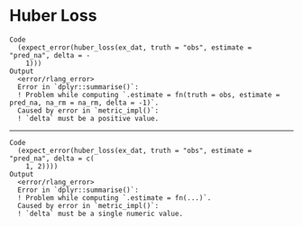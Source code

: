 # Huber Loss

    Code
      (expect_error(huber_loss(ex_dat, truth = "obs", estimate = "pred_na", delta = -
        1)))
    Output
      <error/rlang_error>
      Error in `dplyr::summarise()`:
      ! Problem while computing `.estimate = fn(truth = obs, estimate = pred_na, na_rm = na_rm, delta = -1)`.
      Caused by error in `metric_impl()`:
      ! `delta` must be a positive value.

---

    Code
      (expect_error(huber_loss(ex_dat, truth = "obs", estimate = "pred_na", delta = c(
        1, 2))))
    Output
      <error/rlang_error>
      Error in `dplyr::summarise()`:
      ! Problem while computing `.estimate = fn(...)`.
      Caused by error in `metric_impl()`:
      ! `delta` must be a single numeric value.

